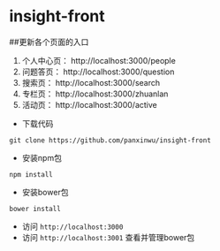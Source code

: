 # insight-front

##更新各个页面的入口
1. 个人中心页： http://localhost:3000/people
2. 问题答页： http://localhost:3000/question
3. 搜索页： http://localhost:3000/search
4. 专栏页： http://localhost:3000/zhuanlan
5. 活动页： http://localhost:3000/active



* 下载代码
```
git clone https://github.com/panxinwu/insight-front
```
* 安装npm包
```
npm install
```
* 安装bower包
```
bower install
```
* 访问 `http://localhost:3000`
* 访问 `http://localhost:3001` 查看并管理bower包

